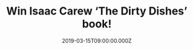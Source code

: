 ---
campaign-uuid: "c-175abc57-8f20-47bd-b17f-1732e427281e"
type: "Preview"
category: "Gifts"
date: "2019-03-15T09:00:00.000Z"
end-date: "2019-04-15T23:59:00.000Z"
disable-form: false
is_promoted: false
has_entry_page: true
title: "Win Isaac Carew ‘The Dirty Dishes’ book!"
competition-description: "<p>Classically trained chef and model Isaac Carew takes\
  \ it back to the kitchen with his debut cookbook The Dirty Dishes, featuring the\
  \ fun, delicious and tasty food that’s inspired his life-long love of cooking. A\
  \ fresh and modern collection of one hundred recipes taking you from lazy brunches\
  \ to easy weekday suppers, and from vegan delights to late-night bites.</p>\n<p>Want\
  \ to improve your skills in the kitchen? Click below for a chance to win.</p>\n"
hero-header: "Win Isaac Carew ‘The Dirty Dishes’ book!"
terms-confirmation: "N/A"
banner-img: "https://assets.expresslyapp.com/asset-790cc2a2-0555-47f7-af39-b2c66040ed26.jpg"
logo-left-href: "aaa.nme.com"
logo-left-image: "https://assets.expresslyapp.com/asset-545d0fe8-380e-409c-99fa-403b3974d590.jpg"
logo-left-title: "NME AAA"
bg-image-hero: "https://assets.expresslyapp.com/asset-ce84bd80-da34-442b-96a1-a1570ef710c5.png"
bg-image-first: "https://assets.expresslyapp.com/asset-e0f7985c-cac9-460e-a70f-d7f8b435b66c.jpg"
section1-content: "<p>Isaac's dad and godfather both worked in kitchens, so Isaac\
  \ grew up washing mussels and leafy greens. He qualified as a chef in his teens\
  \ and went on to work in some of the best restaurants in the world. Since then,\
  \ via a high-profile modelling career, Isaac has nurtured his passion for great\
  \ cooking and diverse food with the fashion capitals as his inspiration.\n</p>\n\
  <p>In his brand new book ‘The Dirty Dishes’ he shares new takes on classics including\
  \ Poached Salmon Niçoise, celebrates his love of pasta with Lasagne, Crab Linguine\
  \ and Butternut Squash Cannelloni, and introduces more adventurous yet surprisingly\
  \ easy recipes like Tamarind Treacle Tart. Modern and bursting with flavour, the\
  \ book reveals the secrets of Isaac's culinary training and gives you everything\
  \ you need to get a bit messy and have fun in the kitchen.</p>\n<p>What are you\
  \ waiting for? Enter the form below for a chance to win and get ready to discover\
  \ Isaac Carew’s passion for great food!</p>\n"
entry-title: "Win Isaac Carew ‘The Dirty Dishes’ book!"
entry-content: "<p>Enter the draw to win Isaac Carew ‘The Dirty Dishes’ book by entering\
  \ below before 23:59 on 15th of April 2019.\n\_</p>\n"
has-winner: false
prize-description: "Isaac Carew ‘The Dirty Dishes’ book."
special-conditions: "Multiple entries are allowed up to one every day\r\nThis competition\
  \ is also available on: http://club.expressly.io/competitons/\r\nisaac-carew-the-dirty-dishes-book"
country-restrictions:
- "GB"
---